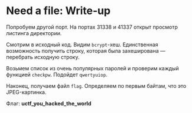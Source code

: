 # Need a file: Write-up

Попробуем другой порт. На портах 31338 и 41337 открыт просмотр листинга
директории.

Смотрим в исходный код. Видим `bcrypt`-хеш. Единственная возможность получить
строку, которая была захеширована — перебрать исходную строку.

Возьмем список из очень популярных паролей и проверим каждый функцией `checkpw`.
Подойдет `qwertyuiop`.

Наконец, получаем файл `flag`. Определяем по первым байтам, что это JPEG-картинка.

Флаг: **uctf_you_hacked_the_world**
